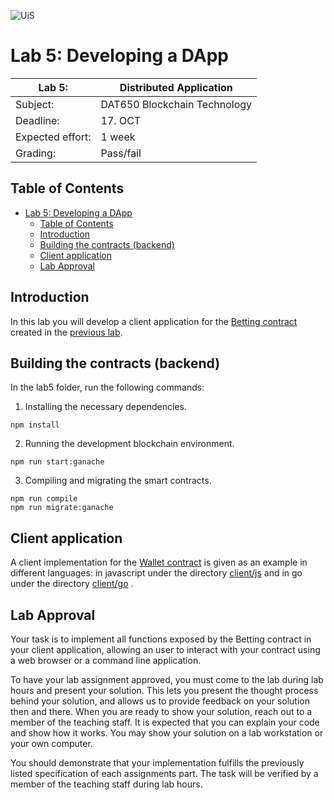 ![UiS](https://www.uis.no/getfile.php/13391907/Biblioteket/Logo%20og%20veiledninger/UiS_liggende_logo_liten.png)

# Lab 5: Developing a DApp

| Lab 5:           | Distributed Application      |
| ---------------- | ---------------------------- |
| Subject:         | DAT650 Blockchain Technology |
| Deadline:        | 17. OCT                      |
| Expected effort: | 1 week                       |
| Grading:         | Pass/fail                    |

## Table of Contents
- [Lab 5: Developing a DApp](#lab-5-developing-a-dapp)
  - [Table of Contents](#table-of-contents)
  - [Introduction](#introduction)
  - [Building the contracts (backend)](#building-the-contracts-backend)
  - [Client application](#client-application)
  - [Lab Approval](#lab-approval)

## Introduction

In this lab you will develop a client application for the [Betting contract](../lab4/betting/README.md) created in the [previous lab](../lab4/README.md).

## Building the contracts (backend)

In the lab5 folder, run the following commands:

1. Installing the necessary dependencies.
```
npm install
```

2. Running the development blockchain environment.
```
npm run start:ganache
```

3. Compiling and migrating the smart contracts.
```
npm run compile
npm run migrate:ganache
```

## Client application

A client implementation for the [Wallet contract](../lab4/wallet/README.md) is given as an example in different languages: in javascript under the directory [client/js](client/js/README.md) and in go under the directory [client/go](client/go/README.md) .

## Lab Approval

Your task is to implement all functions exposed by the Betting contract in your client application, allowing an user to interact with your contract using a web browser or a command line application. 

To have your lab assignment approved, you must come to the lab during lab hours and present your solution. This lets you present the thought process behind your solution, and allows us to provide feedback on your solution then and there.
When you are ready to show your solution, reach out to a member of the teaching staff. It is expected that you can explain your code and show how it works. You may show your solution on a lab workstation or your own computer.

You should demonstrate that your implementation fulfills the previously listed specification of each assignments part.
The task will be verified by a member of the teaching staff during lab hours.

